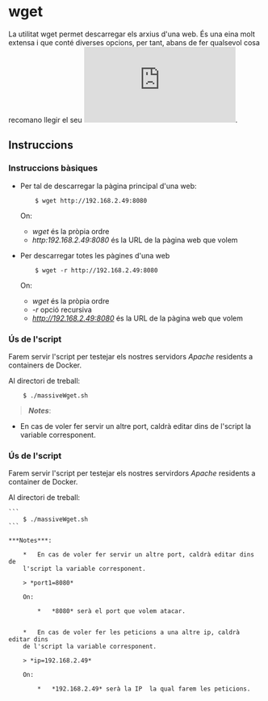 # wget

La utilitat wget permet descarregar els arxius d'una web. És una eina molt extensa i que conté diverses opcions, per tant, abans de fer qualsevol cosa recomano llegir el seu ![manual](https://www.gnu.org/software/wget/manual/wget.html).

## Instruccions

### Instruccions bàsiques

* Per tal de descarregar la pàgina principal d'una web:

	```
		$ wget http://192.168.2.49:8080
	```

  On:
    * *wget* és la pròpia ordre
    * *http:192.168.2.49:8080* és la URL de la pàgina web que volem
    
* Per descarregar totes les pàgines d'una web

	```
		$ wget -r http://192.168.2.49:8080
	```
	
  On:
    * *wget* és la pròpia ordre
    * *-r* opció recursiva
    * *http://192.168.2.49:8080* és la URL de la pàgina web que volem

### Ús de l'script

Farem servir l'script per testejar els nostres servidors *Apache* residents a containers de Docker.

Al directori de treball:

		$ ./massiveWget.sh  

>***Notes***:
	
*	En cas de voler fer servir un altre port, caldrà editar dins de l'script la variable corresponent.

### Ús de l'script

Farem servir l'script per testejar els nostres servirdors *Apache* residents a container de Docker.

Al directori de treball:


	```
		$ ./massiveWget.sh 
	```
  
	***Notes***: 

		*	En cas de voler fer servir un altre port, caldrà editar dins de
		l'script la variable corresponent.
	
		> *port1=8080*
	
		On:
		
			*	*8080* serà el port que volem atacar.


		*	En cas de voler fer les peticions a una altre ip, caldrà editar dins 
		de l'script la variable corresponent.
	
		> *ip=192.168.2.49*
	
		On:
		
			*	*192.168.2.49* serà la IP  la qual farem les peticions.
		
